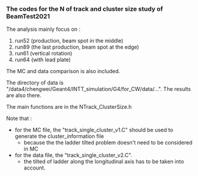 ### The codes for the N of track and cluster size study of BeamTest2021
The analysis mainly focus on : 
1. run52 (production, beam spot in the middle)
2. run89 (the last production, beam spot at the edge)
3. run61 (vertical rotation)
4. run64 (with lead plate)

The MC and data comparison is also included.

The directory of data is "/data4/chengwei/Geant4/INTT_simulation/G4/for_CW/data/...". The results are also there.

The main functions are in the NTrack_ClusterSize.h

Note that : 
* for the MC file, the "track_single_cluster_v1.C" should be used to generate the cluster_information file
  * because the the ladder tilted problem doesn't need to be considered in MC 
* for the data file, the "track_single_cluster_v2.C".
  * the tilted of ladder along the longitudinal axis has to be taken into account.


